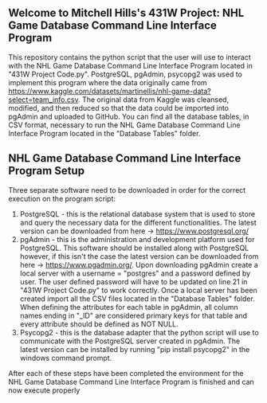 ## Welcome to Mitchell Hills's 431W Project: NHL Game Database Command Line Interface Program ##

This repository contains the python script that the user will use to interact with the NHL Game Database Command Line Interface Program located in "431W Project Code.py". PostgreSQL, pgAdmin, psycopg2 was used to implement this program where the data originally came from https://www.kaggle.com/datasets/martinellis/nhl-game-data?select=team_info.csv. The original data from Kaggle was cleansed, modified, and then reduced so that the data could be imported into pgAdmin and uploaded to GitHub. You can find all the database tables, in CSV format, necessary to run the NHL Game Database Command Line Interface Program located in the "Database Tables" folder.

## NHL Game Database Command Line Interface Program Setup ##

Three separate software need to be downloaded in order for the correct execution on the program script:

  1. PostgreSQL - this is the relational database system that is used to store and query the necessary data for the different functionalities. The latest version can be downloaded from here -> https://www.postgresql.org/
  2. pgAdmin - this is the administration and development platform used for PostgreSQL. This software should be installed along with PostgreSQL however, if this isn't the case the latest version can be downloaded from here -> https://www.pgadmin.org/. Upon downloading pgAdmin create a local server with a username = "postgres" and a password defined by user. The user defined password will have to be updated on line 21 in "431W Project Code.py" to work correctly. Once a local server has been created import all the CSV files located in the "Database Tables" folder. When defining the attributes for each table in pgAdmin, all column names ending in "_ID" are considered primary keys for that table and every attribute should be defined as NOT NULL.
  3. Psycopg2 - this is the database adapter that the python script will use to communicate with the PostgreSQL server created in pgAdmin. The latest version can be installed by running "pip install psycopg2" in the windows command prompt.

After each of these steps have been completed the environment for the NHL Game Database Command Line Interface Program is finished and can now execute properly
